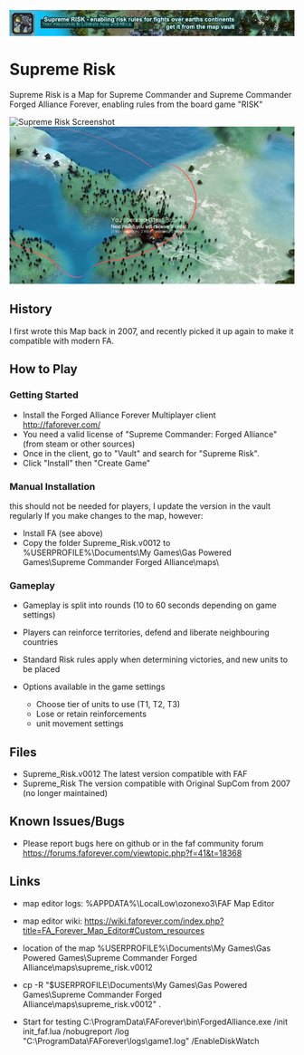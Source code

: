 ![Supreme Risk Banner](promo/signature3.jpg)

# Supreme Risk

Supreme Risk is a Map for Supreme Commander and Supreme Commander Forged Alliance Forever, enabling rules from the board game "RISK"

![Supreme Risk Screenshot](promo/Risk%20Screenshots/Board3.png)
![Supreme Risk Screenshot](promo/Risk%20Screenshots/board5.png)

## History

I first wrote this Map back in 2007, and recently picked it up again to make it compatible with modern FA.

## How to Play
### Getting Started 

* Install the Forged Alliance Forever Multiplayer client http://faforever.com/ 
* You need a valid license of "Supreme Commander: Forged Alliance" (from steam or other sources)
* Once in the client, go to "Vault" and search for "Supreme Risk". 
* Click "Install" then "Create Game"

### Manual Installation

this should not be needed for players, I update the version in the vault regularly
If you make changes to the map, however: 

* Install FA (see above)
* Copy the folder Supreme_Risk.v0012 to %USERPROFILE%\Documents\My Games\Gas Powered Games\Supreme Commander Forged Alliance\maps\

### Gameplay

* Gameplay is split into rounds (10 to 60 seconds depending on game settings) 
* Players can reinforce territories, defend and liberate neighbouring countries
* Standard Risk rules apply when determining victories, and new units to be placed

* Options available in the game settings
  * Choose tier of units to use (T1, T2, T3)
  * Lose or retain reinforcements
  * unit movement settings

## Files

- Supreme_Risk.v0012 The latest version compatible with FAF
- Supreme_Risk	The version compatible with Original SupCom from 2007 (no longer maintained)


## Known Issues/Bugs

- Please report bugs here on github or in the faf community forum https://forums.faforever.com/viewtopic.php?f=41&t=18368

## Links

- map editor logs: %APPDATA%\LocalLow\ozonexo3\FAF Map Editor
- map editor wiki: https://wiki.faforever.com/index.php?title=FA_Forever_Map_Editor#Custom_resources

- location of the map %USERPROFILE%\Documents\My Games\Gas Powered Games\Supreme Commander Forged Alliance\maps\supreme_risk.v0012

- cp -R "$USERPROFILE\Documents\My Games\Gas Powered Games\Supreme Commander Forged Alliance\maps\supreme_risk.v0012" .

- Start for testing C:\ProgramData\FAForever\bin\ForgedAlliance.exe /init init_faf.lua /nobugreport /log "C:\ProgramData\FAForever\logs\game1.log" /EnableDiskWatch
